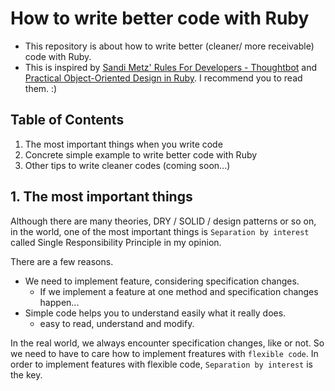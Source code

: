 # How to write better code with Ruby
- This repository is about how to write better (cleaner/ more receivable) code with Ruby.
- This is inspired by [Sandi Metz' Rules For Developers - Thoughtbot](https://thoughtbot.com/blog/sandi-metz-rules-for-developers) and [Practical Object-Oriented Design in Ruby](https://www.amazon.co.jp/Practical-Object-Oriented-Design-Ruby-Addison-Wesley/dp/0321721330/ref=sr_1_6?__mk_ja_JP=%E3%82%AB%E3%82%BF%E3%82%AB%E3%83%8A&crid=2EGHAGFK7S380&keywords=object+oriented+programming&qid=1563603741&s=gateway&sprefix=object+ori%2Caps%2C295&sr=8-6). I recommend you to read them. :)

## Table of Contents
1. The most important things when you write code
2. Concrete simple example to write better code with Ruby
3. Other tips to write cleaner codes (coming soon...)

## 1. The most important things
Although there are many theories, DRY / SOLID / design patterns or so on, in the world, one of the most important things is `Separation by interest` called Single Responsibility Principle in my opinion.

There are a few reasons.
- We need to implement feature, considering specification changes.
  - If we implement a feature at one method and specification changes happen...
- Simple code helps you to understand easily what it really does.
  - easy to read, understand and modify.

In the real world, we always encounter specification changes, like or not.
So we need to have to care how to implement freatures with `flexible code`.
In order to implement features with flexible code, `Separation by interest` is the key.

